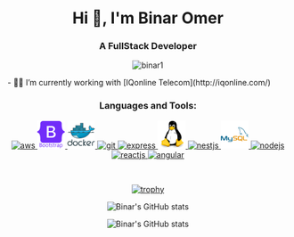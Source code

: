 <h1 align="center">Hi 👋, I'm Binar Omer</h1>
<h3 align="center">A FullStack Developer</h3>

<p align="center"> <img src="https://komarev.com/ghpvc/?username=binar1&label=Profile%20views&color=0e75b6&style=flat" alt="binar1" /> </p>
- 👨‍💻 I’m currently working with [IQonline Telecom](http://iqonline.com/)
<br>


<h3 align="center">Languages and Tools:</h3>
<p align="center"> 
  <a href="https://www.mongodb.com/" target="_blank"> <img src="https://www.vectorlogo.zone/logos/mongodb/mongodb-ar21.svg" alt="aws" width="100" height="100"/> </a>
  <a href="https://getbootstrap.com" target="_blank"> <img src="https://raw.githubusercontent.com/devicons/devicon/master/icons/bootstrap/bootstrap-plain-wordmark.svg" alt="bootstrap" width="50" height="50"/> </a>
  <a href="https://www.docker.com/" target="_blank"> <img src="https://raw.githubusercontent.com/devicons/devicon/master/icons/docker/docker-original-wordmark.svg" alt="docker" width="50" height="50"/> </a>
  <a href="https://git-scm.com/" target="_blank"> <img src="https://www.vectorlogo.zone/logos/git-scm/git-scm-icon.svg" alt="git" width="100" height="100"/> </a> <a href="https://expressjs.com/" target="_blank"> <img src="https://www.vectorlogo.zone/logos/expressjs/expressjs-ar21.svg" alt="express" width="100" height="100"/> </a>
  <a href="https://www.linux.org/" target="_blank"> <img src="https://raw.githubusercontent.com/devicons/devicon/master/icons/linux/linux-original.svg" alt="linux" width="50" height="50"/> </a>
    <a href="https://nestjs.com/" target="_blank"> <img src="https://www.vectorlogo.zone/logos/nestjs/nestjs-icon.svg" alt="nestjs" width="100" height="100"/> </a>
  <a href="https://www.mysql.com/" target="_blank"> <img src="https://raw.githubusercontent.com/devicons/devicon/master/icons/mysql/mysql-original-wordmark.svg" alt="mysql" width="50" height="50"/> </a>
<a href="https://nodejs.org/en/" target="_blank"> <img src="https://www.vectorlogo.zone/logos/nodejs/nodejs-ar21.svg" alt="nodejs" width="100" height="100"/> </a>
  <a href="https://reactjs.org/" target="_blank"> <img src="https://www.vectorlogo.zone/logos/reactjs/reactjs-ar21.svg" alt="reactjs" width="100" height="100"/> </a> 
  <a href="https://angular.io/" target="_blank"> <img src="https://www.vectorlogo.zone/logos/angular/angular-icon.svg" alt="angular" width="100" height="100"/> </a> </p>
  
<br>
<div align="center"> 
 
[![trophy](https://github-profile-trophy.vercel.app/?username=binar1&theme=onedark)](https://github.com/ryo-ma/github-profile-trophy)

![Binar's GitHub stats](https://github-readme-stats.vercel.app/api?username=binar1&show_icons=true&theme=tokyonight)

![Binar's GitHub stats](https://github-readme-streak-stats.herokuapp.com/?user=binar1&show_icons=true&theme=tokyonight)

</div> 
